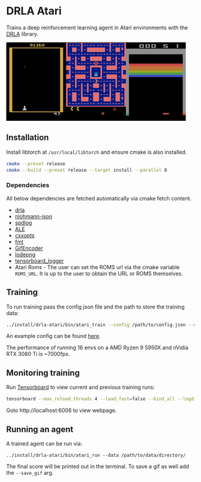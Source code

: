 # DRLA Atari

Trains a deep reinforcement learning agent in Atari environments with the [DRLA](https://github.com/benborder/drla) library.

![galaxian](doc/galaxian.gif)![mspacman](doc/mspacman.gif)![breakout](doc/breakout.gif)

## Installation

Install libtorch at `/usr/local/libtorch` and ensure cmake is also installed.

```bash
cmake --preset release
cmake --build --preset release --target install --parallel 8
```

### Dependencies

All below dependencies are fetched automatically via cmake fetch content.

- [drla](https://github.com/benborder/drla)
- [nlohmann-json](https://github.com/nlohmann/json)
- [spdlog](https://github.com/gabime/spdlog)
- [ALE](https://github.com/mgbellemare/Arcade-Learning-Environment)
- [cxxopts](https://github.com/jarro2783/cxxopts)
- [fmt](https://github.com/fmtlib/fmt)
- [GifEncoder](https://github.com/xiaozhuai/GifEncoder)
- [lodepng](https://github.com/lvandeve/lodepng)
- [tensorboard_logger](https://github.com/RustingSword/tensorboard_logger)
- Atari Roms - The user can set the ROMS url via the cmake variable `ROMS_URL`. It is up to the user to obtain the URL or ROMS themselves.

## Training

To run training pass the config json file and the path to store the training data:

```bash
../install/drla-atari/bin/atari_train --config /path/to/config.json --data /path/to/data/directory/
```

An example config can be found [here](doc/config-example.jsonc).

The performance of running 16 envs on a AMD Ryzen 9 5950X and nVidia RTX 3080 Ti is ~7000fps.

## Monitoring training

Run [Tensorboard](https://github.com/tensorflow/tensorboard) to view current and previous training runs:

```bash
tensorboard --max_reload_threads 4 --load_fast=false --bind_all --logdir /path/to/data/directory/
```

Goto http://localhost:6006 to view webpage.

## Running an agent

A trained agent can be run via:

```
../install/drla-atari/bin/atari_run --data /path/to/data/directory/
```

The final score will be printed out in the terminal. To save a gif as well add the `--save_gif` arg.
